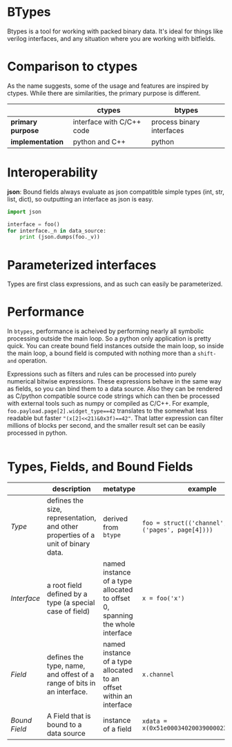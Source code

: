 # BTypes

Btypes is a tool for working with packed binary data. It's ideal for things like verilog interfaces, and any situation where you are working with bitfields.

# Comparison to ctypes
As the name suggests, some of the usage and features are inspired by ctypes. While there are similarities, the primary purpose is different.

|    | ctypes | btypes |
|----|--------|-------|
| **primary purpose** | interface with C/C++ code  | process binary interfaces  |
| **implementation** | python and C++ | python |


# Interoperability

**json**: Bound fields always evaluate as json compatitble simple types (int, str, list, dict), so outputting an interface as json is easy.
``` python
import json

interface = foo()
for interface._n in data_source:
    print (json.dumps(foo._v))
```

# Parameterized interfaces

Types are first class expressions, and as such can easily be parameterized.

# Performance

In `btypes`, performance is acheived by performing nearly all symbolic processing outside the main loop. So a python only application is pretty quick. You can create bound field instances outside the main loop, so inside the main loop, a bound field is computed with nothing more than a `shift-and` operation.

Expressions such as filters and rules can be processed into purely numerical bitwise expressions. These expressions behave in the same way as fields, so you can bind them to a data source. Also they can be rendered as C/python compatible source code strings which can then be processed with external tools such as numpy or compiled as C/C++. For example, `foo.payload.page[2].widget_type==42` translates to the somewhat less readable but faster `"(x[2]<<21)&0x3f)==42"`. That latter expression can filter millions of blocks per second, and the smaller result set can be easily processed in python. 

``` python

```

# Types, Fields, and Bound Fields


| | description | metatype  | example |
|--|--|--|--|
| *Type* | defines the size, representation, and other properties of a unit of binary data. | derived from `btype` | `foo = struct(('channel', uint(3)), ('pages', page[4]))) `| 
| *Interface* | a root field defined by a type (a special case of field) | named instance of a type allocated to offset 0, spanning the whole interface | `x = foo('x')` |
| *Field* | defines the type, name, and offest of a range of bits in an interface. | named instance of a type allocated to an offset within an interface | `x.channel` |
| *Bound Field* | A Field that is bound to a data source | instance of a field | `xdata = x(0x51e00034020039000023400020023)` |
